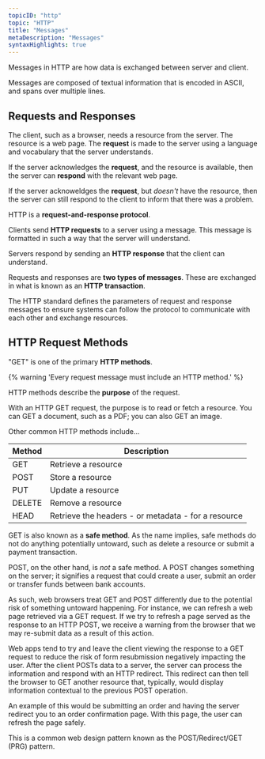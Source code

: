 ```yaml
---
topicID: "http"
topic: "HTTP"
title: "Messages"
metaDescription: "Messages"
syntaxHighlights: true
---
```


Messages in HTTP are how data is exchanged between server and client.

Messages are composed of textual information that is encoded in ASCII, and spans over multiple lines.

## Requests and Responses

The client, such as a browser, needs a resource from the server. The resource is a web page. The **request** is made to the server using a language and vocabulary that the server understands.

If the server acknowledges the **request**, and the resource is available, then the server can **respond** with the relevant web page.

If the server acknoweldges the **request**, but _doesn't_ have the resource, then the server can still respond to the client to inform that there was a problem.

HTTP is a **request-and-response protocol**.

Clients send **HTTP requests** to a server using a message. This message is formatted in such a way that the server will understand.

Servers respond by sending an **HTTP response** that the client can understand.

Requests and responses are **two types of messages**. These are exchanged in what is known as an **HTTP transaction**.

The HTTP standard defines the parameters of request and response messages to ensure systems can follow the protocol to communicate with each other and exchange resources.

## HTTP Request Methods

"GET" is one of the primary **HTTP methods**.

{% warning 'Every request message must include an HTTP method.' %}

HTTP methods describe the **purpose** of the request.

With an HTTP GET request, the purpose is to read or fetch a resource. You can GET a document, such as a PDF; you can also GET an image.

Other common HTTP methods include...

| Method | Description |
|------|---------------|
| GET  | Retrieve a resource |
| POST  | Store a resource  |
| PUT | Update a resource |
| DELETE | Remove a resource |
| HEAD | Retrieve the headers - or metadata - for a resource |

GET is also known as a **safe method**. As the name implies, safe methods do not do anything potentially untoward, such as delete a resource or submit a payment transaction.

POST, on the other hand, is _not_ a safe method. A POST changes something on the server; it signifies a request that could create a user, submit an order or transfer funds between bank accounts.

As such, web browsers treat GET and POST differently due to the potential risk of something untoward happening. For instance, we can refresh a web page retrieved via a GET request. If we try to refresh a page served as the response to an HTTP POST, we receive a warning from the browser that we may re-submit data as a result of this action.

Web apps tend to try and leave the client viewing the response to a GET request to reduce the risk of form resubmission negatively impacting the user. After the client POSTs data to a server, the server can process the information and respond with an HTTP redirect. This redirect can then tell the browser to GET another resource that, typically, would display information contextual to the previous POST operation.

An example of this would be submitting an order and having the server redirect you to an order confirmation page. With this page, the user can refresh the page safely.

This is a common web design pattern known as the POST/Redirect/GET (PRG) pattern.
